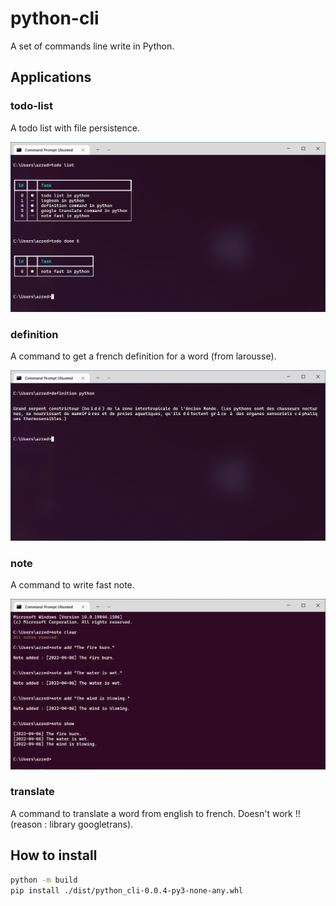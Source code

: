 # python-cli

A set of commands line write in Python.

## Applications

### todo-list

A todo list with file persistence.

<p align="center">
    <img src="resources/screenshots/todo.png" alt="Image no available...">
</p>

### definition

A command to get a french definition for a word (from larousse).

<p align="center">
    <img src="resources/screenshots/definition.png" alt="Image no available...">
</p>

### note

A command to write fast note.

<p align="center">
    <img src="resources/screenshots/note.png" alt="Image no available...">
</p>

### translate

A command to translate a word from english to french. Doesn't work !! (reason : library googletrans).

## How to install

```sh
python -m build
pip install ./dist/python_cli-0.0.4-py3-none-any.whl
```